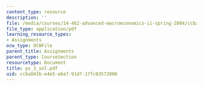 ```yaml
---
content_type: resource
description: ''
file: /media/courses/14-462-advanced-macroeconomics-ii-spring-2004/ccba841be4e5a6a791d717fc03572000_ps_3_sol.pdf
file_type: application/pdf
learning_resource_types:
- Assignments
ocw_type: OCWFile
parent_title: Assignments
parent_type: CourseSection
resourcetype: Document
title: ps_3_sol.pdf
uid: ccba841b-e4e5-a6a7-91d7-17fc03572000
---
```

